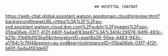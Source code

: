                                            ## HOSPITAL CHATBOT

https://web-chat.global.assistant.watson.appdomain.cloud/preview.html?backgroundImageURL=https%3A%2F%2Fau-syd.assistant.watson.cloud.ibm.com%2Fpublic%2Fimages%2Fupx-05ba06eb-03f7-412f-b60f-5a4a4f83de97%3A%3Af4c29978-94f6-493c-b21b-31b68d103ba5&integrationID=eaa18a26-50ea-4463-943c-a1764c1c76f4&region=au-syd&serviceInstanceID=05ba06eb-03f7-412f-b60f-5a4a4f83de97
